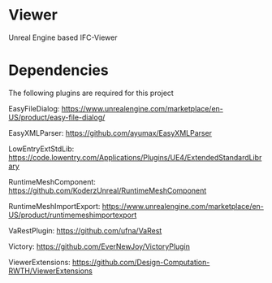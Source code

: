 # Viewer
Unreal Engine based IFC-Viewer

# Dependencies
The following plugins are required for this project

EasyFileDialog: https://www.unrealengine.com/marketplace/en-US/product/easy-file-dialog/

EasyXMLParser: https://github.com/ayumax/EasyXMLParser

LowEntryExtStdLib: https://code.lowentry.com/Applications/Plugins/UE4/ExtendedStandardLibrary

RuntimeMeshComponent: https://github.com/KoderzUnreal/RuntimeMeshComponent

RuntimeMeshImportExport: https://www.unrealengine.com/marketplace/en-US/product/runtimemeshimportexport

VaRestPlugin: https://github.com/ufna/VaRest

Victory: https://github.com/EverNewJoy/VictoryPlugin

ViewerExtensions: https://github.com/Design-Computation-RWTH/ViewerExtensions
